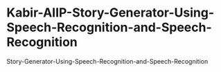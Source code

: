 # Kabir-AIIP-Story-Generator-Using-Speech-Recognition-and-Speech-Recognition
Story-Generator-Using-Speech-Recognition-and-Speech-Recognition

